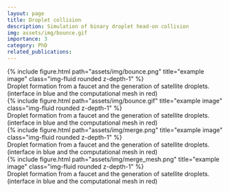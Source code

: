 ```yaml
---
layout: page
title: Droplet collision 
description: Simulation of binary droplet head-on collision
img: assets/img/bounce.gif
importance: 3
category: PhD
related_publications: 
---
```


<div class="row justify-content-center">
<div class = "center">
<div class="col-sm">
{% include figure.html path="assets/img/bounce.png" title="example image" class="img-fluid rounded z-depth-1" %}
</div>
</div>
</div>
<div class="caption">
Droplet formation from a faucet and the generation of satellite droplets. (interface in blue and the computational mesh in red)
</div>

<div class="row justify-content-center">
<div class = "center">
<div class="col-sm">
{% include figure.html path="assets/img/bounce.gif" title="example image" class="img-fluid rounded z-depth-1" %}
</div>
</div>
</div>
<div class="caption">
Droplet formation from a faucet and the generation of satellite droplets. (interface in blue and the computational mesh in red)
</div>

<div class="row justify-content-center">
<div class = "center">
<div class="col-sm">
{% include figure.html path="assets/img/merge.png" title="example image" class="img-fluid rounded z-depth-1" %}
</div>
</div>
</div>
<div class="caption">
Droplet formation from a faucet and the generation of satellite droplets. (interface in blue and the computational mesh in red)
</div>


<div class="row justify-content-center">
<div class = "center">
<div class="col-sm">
{% include figure.html path="assets/img/merge_mesh.png" title="example image" class="img-fluid rounded z-depth-1" %}
</div>
</div>
</div>
<div class="caption">
Droplet formation from a faucet and the generation of satellite droplets. (interface in blue and the computational mesh in red)
</div>



